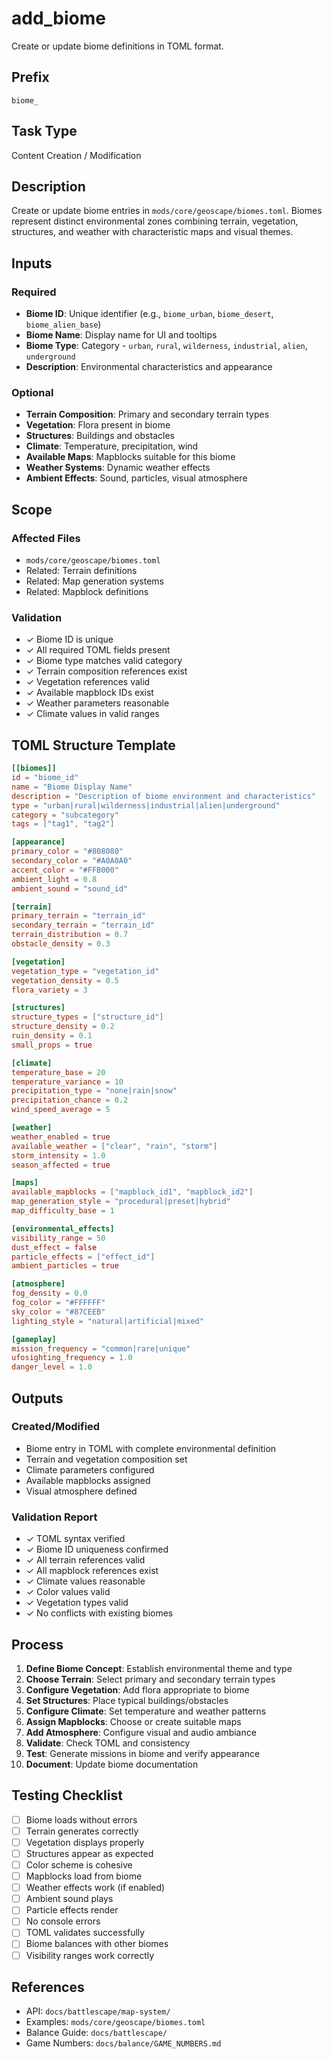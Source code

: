 # add_biome

Create or update biome definitions in TOML format.

## Prefix
`biome_`

## Task Type
Content Creation / Modification

## Description
Create or update biome entries in `mods/core/geoscape/biomes.toml`. Biomes represent distinct environmental zones combining terrain, vegetation, structures, and weather with characteristic maps and visual themes.

## Inputs

### Required
- **Biome ID**: Unique identifier (e.g., `biome_urban`, `biome_desert`, `biome_alien_base`)
- **Biome Name**: Display name for UI and tooltips
- **Biome Type**: Category - `urban`, `rural`, `wilderness`, `industrial`, `alien`, `underground`
- **Description**: Environmental characteristics and appearance

### Optional
- **Terrain Composition**: Primary and secondary terrain types
- **Vegetation**: Flora present in biome
- **Structures**: Buildings and obstacles
- **Climate**: Temperature, precipitation, wind
- **Available Maps**: Mapblocks suitable for this biome
- **Weather Systems**: Dynamic weather effects
- **Ambient Effects**: Sound, particles, visual atmosphere

## Scope

### Affected Files
- `mods/core/geoscape/biomes.toml`
- Related: Terrain definitions
- Related: Map generation systems
- Related: Mapblock definitions

### Validation
- ✓ Biome ID is unique
- ✓ All required TOML fields present
- ✓ Biome type matches valid category
- ✓ Terrain composition references exist
- ✓ Vegetation references valid
- ✓ Available mapblock IDs exist
- ✓ Weather parameters reasonable
- ✓ Climate values in valid ranges

## TOML Structure Template

```toml
[[biomes]]
id = "biome_id"
name = "Biome Display Name"
description = "Description of biome environment and characteristics"
type = "urban|rural|wilderness|industrial|alien|underground"
category = "subcategory"
tags = ["tag1", "tag2"]

[appearance]
primary_color = "#808080"
secondary_color = "#A0A0A0"
accent_color = "#FFB000"
ambient_light = 0.8
ambient_sound = "sound_id"

[terrain]
primary_terrain = "terrain_id"
secondary_terrain = "terrain_id"
terrain_distribution = 0.7
obstacle_density = 0.3

[vegetation]
vegetation_type = "vegetation_id"
vegetation_density = 0.5
flora_variety = 3

[structures]
structure_types = ["structure_id"]
structure_density = 0.2
ruin_density = 0.1
small_props = true

[climate]
temperature_base = 20
temperature_variance = 10
precipitation_type = "none|rain|snow"
precipitation_chance = 0.2
wind_speed_average = 5

[weather]
weather_enabled = true
available_weather = ["clear", "rain", "storm"]
storm_intensity = 1.0
season_affected = true

[maps]
available_mapblocks = ["mapblock_id1", "mapblock_id2"]
map_generation_style = "procedural|preset|hybrid"
map_difficulty_base = 1

[environmental_effects]
visibility_range = 50
dust_effect = false
particle_effects = ["effect_id"]
ambient_particles = true

[atmosphere]
fog_density = 0.0
fog_color = "#FFFFFF"
sky_color = "#87CEEB"
lighting_style = "natural|artificial|mixed"

[gameplay]
mission_frequency = "common|rare|unique"
ufosighting_frequency = 1.0
danger_level = 1.0
```

## Outputs

### Created/Modified
- Biome entry in TOML with complete environmental definition
- Terrain and vegetation composition set
- Climate parameters configured
- Available mapblocks assigned
- Visual atmosphere defined

### Validation Report
- ✓ TOML syntax verified
- ✓ Biome ID uniqueness confirmed
- ✓ All terrain references valid
- ✓ All mapblock references exist
- ✓ Climate values reasonable
- ✓ Color values valid
- ✓ Vegetation types valid
- ✓ No conflicts with existing biomes

## Process

1. **Define Biome Concept**: Establish environmental theme and type
2. **Choose Terrain**: Select primary and secondary terrain types
3. **Configure Vegetation**: Add flora appropriate to biome
4. **Set Structures**: Place typical buildings/obstacles
5. **Configure Climate**: Set temperature and weather patterns
6. **Assign Mapblocks**: Choose or create suitable maps
7. **Add Atmosphere**: Configure visual and audio ambiance
8. **Validate**: Check TOML and consistency
9. **Test**: Generate missions in biome and verify appearance
10. **Document**: Update biome documentation

## Testing Checklist

- [ ] Biome loads without errors
- [ ] Terrain generates correctly
- [ ] Vegetation displays properly
- [ ] Structures appear as expected
- [ ] Color scheme is cohesive
- [ ] Mapblocks load from biome
- [ ] Weather effects work (if enabled)
- [ ] Ambient sound plays
- [ ] Particle effects render
- [ ] No console errors
- [ ] TOML validates successfully
- [ ] Biome balances with other biomes
- [ ] Visibility ranges work correctly

## References

- API: `docs/battlescape/map-system/`
- Examples: `mods/core/geoscape/biomes.toml`
- Balance Guide: `docs/battlescape/`
- Game Numbers: `docs/balance/GAME_NUMBERS.md`
